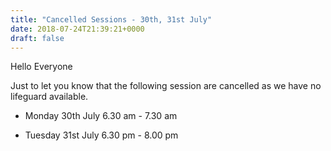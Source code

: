 ```yaml
---
title: "Cancelled Sessions - 30th, 31st July"
date: 2018-07-24T21:39:21+0000
draft: false
---
```

Hello Everyone

Just to let you know that the following session are cancelled as we have no lifeguard available.



- Monday 30th July 6.30 am - 7.30 am

- Tuesday 31st July 6.30 pm - 8.00 pm


